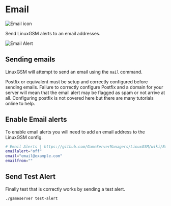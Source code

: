# Email

![Email icon](http://i.imgur.com/kP4Doap.png)

Send LinuxGSM alerts to an email addresses.

![Email Alert](https://linuxgsm.com/wp-content/uploads/2016/01/lgsm-monitor.png)

## Sending emails

LinuxGSM will attempt to send an email using the `mail` command.

Postfix or equivalent must be setup and correctly configured before sending emails. Failure to correctly configure Postfix and a domain for your server will mean that the email alert may be flagged as spam or not arrive at all. Configuring postfix is not covered here but there are many tutorials online to help.

## Enable Email alerts

To enable email alerts you will need to add an email address to the LinuxGSM config.

```bash
# Email Alerts | https://github.com/GameServerManagers/LinuxGSM/wiki/Email
emailalert="off"
email="email@example.com"
emailfrom=""
```

## Send Test Alert

Finally test that is correctly works by sending a test alert.

```text
./gameserver test-alert
```

